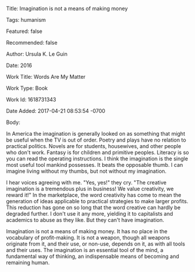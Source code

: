Title:  Imagination is not a means of making money

Tags:   humanism

Featured: false

Recommended: false

Author: Ursula K. Le Guin

Date:   2016

Work Title: Words Are My Matter

Work Type: Book

Work Id: 1618731343

Date Added: 2017-04-21 08:53:54 -0700

Body: 

In America the imagination is generally looked on as something that might be useful when the TV is out of order. Poetry and plays have no relation to practical politics. Novels are for students, housewives, and other people who don't work. Fantasy is for children and primitive peoples. Literacy is so you can read the operating instructions. I think the imagination is the single most useful tool mankind possesses. It beats the opposable thumb. I can imagine living without my thumbs, but not without my imagination. 

I hear voices agreeing with me. "Yes, yes!" they cry. "The creative imagination is a tremendous plus in business! We value creativity, we reward it!" In the marketplace, the word creativity has come to mean the generation of ideas applicable to practical strategies to make larger profits. This reduction has gone on so long that the word creative can hardly be degraded further. I don't use it any more, yielding it to capitalists and academics to abuse as they like. But they can't have imagination. 

Imagination is not a means of making money. It has no place in the vocabulary of profit-making. It is not a weapon, though all weapons originate from it, and their use, or non-use, depends on it, as with all tools and their uses. The imagination is an essential tool of the mind, a fundamental way of thinking, an indispensable means of becoming and remaining human.
